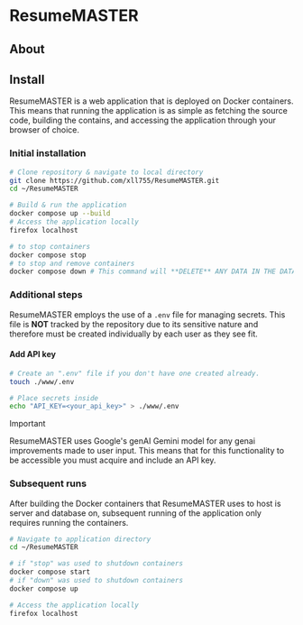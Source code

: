 # ResumeMASTER

## About

## Install

ResumeMASTER is a web application that is deployed on Docker containers.
This means that running the application is as simple as fetching the source
code, building the contains, and accessing the application through your browser
of choice.

### Initial installation

```bash
# Clone repository & navigate to local directory
git clone https://github.com/xll755/ResumeMASTER.git
cd ~/ResumeMASTER

# Build & run the application
docker compose up --build
# Access the application locally
firefox localhost

# to stop containers
docker compose stop
# to stop and remove containers
docker compose down # This command will **DELETE** ANY DATA IN THE DATABASE
```

### Additional steps

ResumeMASTER employs the use of a `.env` file for managing secrets.
This file is **NOT** tracked by the repository due to its sensitive nature and
therefore must be created individually by each user as they see fit.

#### Add API key

```bash
# Create an ".env" file if you don't have one created already.
touch ./www/.env

# Place secrets inside
echo "API_KEY=<your_api_key>" > ./www/.env
```

> [!IMPORTANT]
> ResumeMASTER uses Google's genAI Gemini model for any genai improvements made
> to user input.
> This means that for this functionality to be accessible you must acquire and
> include an API key.

### Subsequent runs

After building the Docker containers that ResumeMASTER uses to host is server
and database on, subsequent running of the application only requires running the
containers.

```bash
# Navigate to application directory
cd ~/ResumeMASTER

# if "stop" was used to shutdown containers
docker compose start
# if "down" was used to shutdown containers
docker compose up

# Access the application locally
firefox localhost
```
